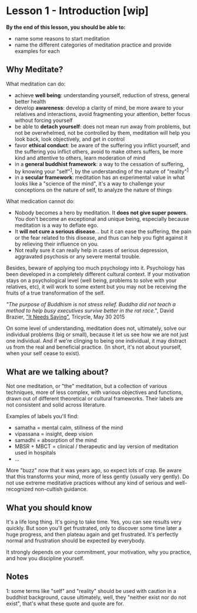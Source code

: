 # Lesson 1 - Introduction [wip]

**By the end of this lesson, you should be able to:**
- name some reasons to start meditation
- name the different categories of meditation practice and provide examples for each

## Why Meditate?

What meditation can do:
- achieve **well being**: understanding yourself, reduction of stress, general better health
- develop **awareness**: develop a clarity of mind, be more aware to your relatives and interactions, avoid fragmenting your attention, better focus without forcing yourself
- be able to **detach yourself**: does not mean run away from problems, but not be overwhelmed, not be controlled by them, meditation will help you look back, look objectively, and get in control
- favor **ethical conduct**: be aware of the suffering you inflict yourself, and the suffering you inflict others, avoid to make others suffers, be more kind and attentive to others, learn moderation of mind
- in a **general buddhist framework**: a way to the cessation of suffering, by knowing your "self"<sup>[1](#footnote1)</sup>, by the understanding of the nature of "reality"<sup>[1](#footnote1)</sup>
- in a **secular framework**: meditation has an experimental value in what looks like a "science of the mind", it's a way to challenge your conceptions on the nature of self, to analyze the nature of things

What medication cannot do:
- Nobody becomes a hero by meditation. It **does not give super powers**. You don't become an exceptional and unique being, especially because meditation is a way to deflate ego.
- It **will not cure a serious disease**... but it can ease the suffering, the pain or the fear related to this disease, and thus can help you fight against it by relieving their influence on you.
- Not really sure it can really help in cases of serious depression, aggravated psychosis or any severe mental trouble.

Besides, beware of applying too much psychology into it. Psychology has been developed in a completely different cultural context. If your motivation stays on a psychological level (well being, problems to solve with your relatives, etc), it will work to some extent but you may not be receiving the fruits of a true transformation of the self.

_"The purpose of Buddhism is not stress relief. Buddha did not teach a method to help busy executives survive better in the rat race."_, David Brazier, ["It Needs Saying"](http://www.tricycle.com/blog/it-needs-saying), Tricycle, May 30 2015

On some level of understanding, meditation does not, ultimately, solve our individual problems (big or small), because it let us see how we are not just one individual. And if we're clinging to being one individual, it may distract us from the real and beneficial practice. (In short, it's not about yourself, when your self cease to exist).


## What are we talking about?

Not one meditation, or "the" meditation, but a collection of various techniques, more of less complex, with various objectives and functions, drawn out of different theoretical or cultural frameworks. Their labels are not consistent and solid across literature.

Examples of labels you'll find:
- samatha = mental calm, stillness of the mind
- vipassana = insight, deep vision
- samadhi = absorption of the mind
- MBSR + MBCT = clinical / therapeutic and lay version of meditation used in hospitals
- ...

More "buzz" now that it was years ago, so expect lots of crap. Be aware that this transforms your mind, more of less gently (usually very gently). Do not use extreme meditative practices without any kind of serious and well-recognized non-cultish guidance.


## What you should know

It's a life long thing. It's going to take time. Yes, you can see results very quickly. But soon you'll get frustrated, only to discover some time later a huge progress, and then plateau again and get frustrated. It's perfectly normal and frustration should be expected by everybody.

It strongly depends on your commitment, your motivation, why you practice, and how you discipline yourself.


## Notes

<a name="footnote1">1</a>: some terms like "self" and "reality" should be used with caution in a buddhist background, cause ultimately, well, they "neither exist nor do not exist", that's what these quote and quote are for.
